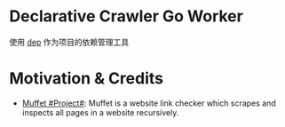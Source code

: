 # Declarative Crawler Go Worker

使用 [dep]() 作为项目的依赖管理工具

# Motivation & Credits

* [Muffet #Project#](https://github.com/raviqqe/muffet): Muffet is a website link checker which scrapes and inspects all pages in a website recursively.